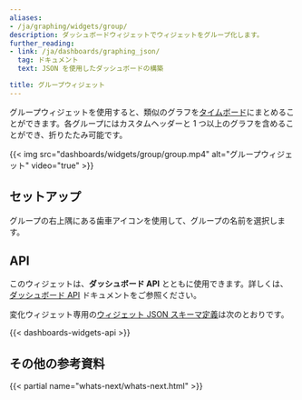 ```yaml
---
aliases:
- /ja/graphing/widgets/group/
description: ダッシュボードウィジェットでウィジェットをグループ化します。
further_reading:
- link: /ja/dashboards/graphing_json/
  tag: ドキュメント
  text: JSON を使用したダッシュボードの構築

title: グループウィジェット
---
```


グループウィジェットを使用すると、類似のグラフを[タイムボード][1]にまとめることができます。各グループにはカスタムヘッダーと 1 つ以上のグラフを含めることができ、折りたたみ可能です。

{{< img src="dashboards/widgets/group/group.mp4" alt="グループウィジェット" video="true" >}}

## セットアップ

グループの右上隅にある歯車アイコンを使用して、グループの名前を選択します。

## API

このウィジェットは、**ダッシュボード API** とともに使用できます。詳しくは、[ダッシュボード API][2] ドキュメントをご参照ください。

変化ウィジェット専用の[ウィジェット JSON スキーマ定義][3]は次のとおりです。

{{< dashboards-widgets-api >}}

## その他の参考資料

{{< partial name="whats-next/whats-next.html" >}}

[1]: /ja/dashboards/#timeboards
[2]: /ja/api/v1/dashboards/
[3]: /ja/dashboards/graphing_json/widget_json/
